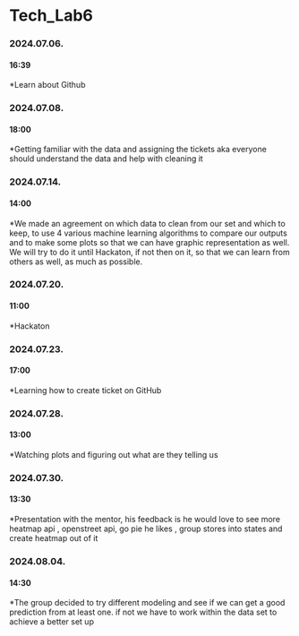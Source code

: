 # Tech_Lab6
### 2024.07.06.
#### 16:39
*Learn about Github
### 2024.07.08.
#### 18:00
*Getting familiar with the data and assigning the tickets aka everyone should understand the data and help with cleaning it
### 2024.07.14.
#### 14:00
*We made an agreement on which data to clean from our set and which to keep, to use 4 various machine learning algorithms to compare our outputs and to make some plots so that we can have graphic representation as well. We will try to do it until Hackaton, if not then on it, so that we can learn from others as well, as much as possible.
### 2024.07.20.
#### 11:00
*Hackaton
### 2024.07.23.
#### 17:00 
*Learning how to create ticket on GitHub
### 2024.07.28. 
#### 13:00 
*Watching plots and figuring out what are they telling us
### 2024.07.30.
#### 13:30 
*Presentation with the mentor, his feedback is he would love to see more heatmap
api , openstreet api, go pie he likes , group stores into states and create heatmap out of it
### 2024.08.04.
#### 14:30 
*The group decided to try different modeling and see if we can get a good prediction from at least one. if not we have to work within the data set to achieve a better set up
